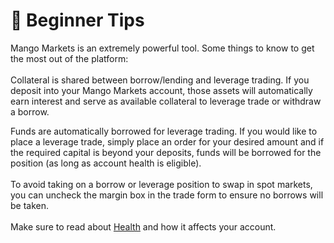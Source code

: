 # 🙋 Beginner Tips

Mango Markets is an extremely powerful tool. Some things to know to get the most out of the platform:\
\
Collateral is shared between borrow/lending and leverage trading. If you deposit into your Mango Markets account, those assets will automatically earn interest and serve as available collateral to leverage trade or withdraw a borrow.

Funds are automatically borrowed for leverage trading. If you would like to place a leverage trade, simply place an order for your desired amount and if the required capital is beyond your deposits, funds will be borrowed for the position (as long as account health is eligible).\
\
To avoid taking on a borrow or leverage position to swap in spot markets, you can uncheck the margin box in the trade form to ensure no borrows will be taken.\
\
Make sure to read about [Health](faqs/health.md) and how it affects your account.

